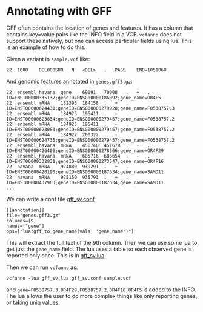 Annotating with GFF
===================

GFF often contains the location of genes and features.
It has a column that contains key=value pairs like the INFO
field in a VCF. `vcfanno` does not support these natively,
but one can access particular fields using lua. This is an example of
how to do this.

Given a variant in `sample.vcf` like:
```
22	1000	DEL000SUR	N	<DEL>	.	PASS	END=1051060
```

And genomic features annotated in `genes.gff3.gz`:

```
22	ensembl_havana	gene	69091	70008	.	+	.	ID=ENST00000335137;geneID=ENSG00000186092;gene_name=OR4F5
22	ensembl	mRNA	182393	184158	.	+	.	ID=ENST00000624431;geneID=ENSG00000279928;gene_name=FO538757.3
22	ensembl	mRNA	184923	195411	.	-	.	ID=ENST00000623834;geneID=ENSG00000279457;gene_name=FO538757.2
22	ensembl	mRNA	184925	195411	.	-	.	ID=ENST00000623083;geneID=ENSG00000279457;gene_name=FO538757.2
22	ensembl	mRNA	184927	200322	.	-	.	ID=ENST00000624735;geneID=ENSG00000279457;gene_name=FO538757.2
22	ensembl_havana	mRNA	450740	451678	.	-	.	ID=ENST00000426406;geneID=ENSG00000278566;gene_name=OR4F29
22	ensembl_havana	mRNA	685716	686654	.	-	.	ID=ENST00000332831;geneID=ENSG00000273547;gene_name=OR4F16
22	havana	mRNA	924880	939291	.	+	.	ID=ENST00000420190;geneID=ENSG00000187634;gene_name=SAMD11
22	havana	mRNA	925150	935793	.	+	.	ID=ENST00000437963;geneID=ENSG00000187634;gene_name=SAMD11
...
```

We can write a conf file [gff_sv.conf](https://github.com/brentp/vcfanno/blob/master/docs/examples/gff_sv/gff_sv.conf)
```
[[annotation]]
file="genes.gff3.gz"
columns=[9]
names=["gene"]
ops=["lua:gff_to_gene_name(vals, 'gene_name')"]
```

This will extract the full text of the 9th column. Then we can use some lua to get just the `gene_name` field.
The lua uses a table so each observed gene is reported only once.
This is in [gff_sv.lua](https://github.com/brentp/vcfanno/blob/master/docs/examples/gff_sv/gff_sv.lua)


Then we can run `vcfanno` as:
```
vcfanno -lua gff_sv.lua gff_sv.conf sample.vcf
```

and `gene=FO538757.3,OR4F29,FO538757.2,OR4F16,OR4F5` is added to the INFO. The lua allows the user to do more complex things like only reporting genes, or taking uniq values.
